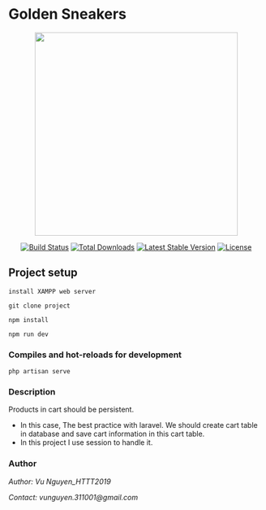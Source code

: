 # Golden Sneakers

<p align="center"><a href="https://laravel.com" target="_blank"><img src="https://raw.githubusercontent.com/laravel/art/master/logo-lockup/5%20SVG/2%20CMYK/1%20Full%20Color/laravel-logolockup-cmyk-red.svg" width="400"></a></p>

<p align="center">
<a href="https://travis-ci.org/laravel/framework"><img src="https://travis-ci.org/laravel/framework.svg" alt="Build Status"></a>
<a href="https://packagist.org/packages/laravel/framework"><img src="https://img.shields.io/packagist/dt/laravel/framework" alt="Total Downloads"></a>
<a href="https://packagist.org/packages/laravel/framework"><img src="https://img.shields.io/packagist/v/laravel/framework" alt="Latest Stable Version"></a>
<a href="https://packagist.org/packages/laravel/framework"><img src="https://img.shields.io/packagist/l/laravel/framework" alt="License"></a>
</p>

## Project setup

```
install XAMPP web server

git clone project

npm install

npm run dev

```

### Compiles and hot-reloads for development

```
php artisan serve
```

### Description

Products in cart should be persistent.

-   In this case, The best practice with laravel. We should create cart table in database and save cart information in this cart table.
-   In this project I use session to handle it.

### Author

_Author: Vu Nguyen_HTTT2019_

_Contact: vunguyen.311001@gmail.com_
